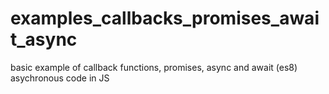 # examples_callbacks_promises_await_async
basic example of callback functions, promises, async and await (es8) asychronous code in JS 

